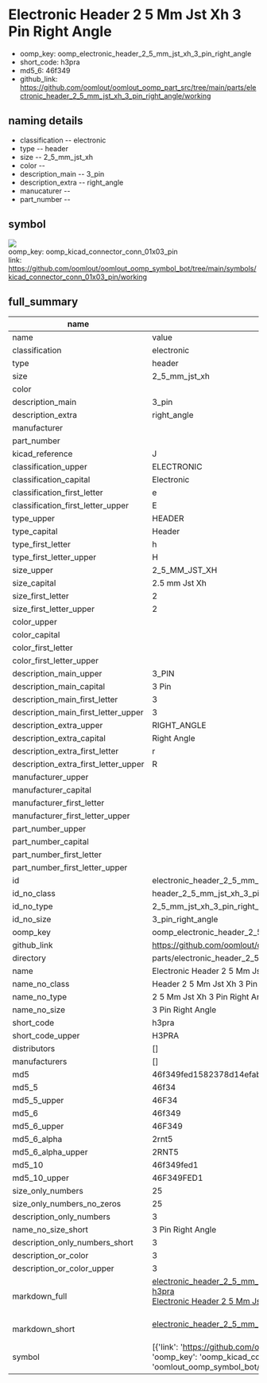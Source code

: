 # Electronic Header 2 5 Mm Jst Xh 3 Pin Right Angle

  
* oomp_key: oomp_electronic_header_2_5_mm_jst_xh_3_pin_right_angle 
* short_code: h3pra
* md5_6: 46f349  
* github_link: https://github.com/oomlout/oomlout_oomp_part_src/tree/main/parts/electronic_header_2_5_mm_jst_xh_3_pin_right_angle/working  
## naming details
* classification -- electronic
* type -- header
* size -- 2_5_mm_jst_xh
* color -- 
* description_main -- 3_pin
* description_extra -- right_angle
* manucaturer -- 
* part_number -- 



## symbol

![](symbol/{index}}/working/working_600.png)  
oomp_key: oomp_kicad_connector_conn_01x03_pin  
link: https://github.com/oomlout/oomlout_oomp_symbol_bot/tree/main/symbols/kicad_connector_conn_01x03_pin/working  


## full_summary
| name | value | 
| --- | --- | 
| name | value | 
| classification | electronic | 
| type | header | 
| size | 2_5_mm_jst_xh | 
| color |  | 
| description_main | 3_pin | 
| description_extra | right_angle | 
| manufacturer |  | 
| part_number |  | 
| kicad_reference | J | 
| classification_upper | ELECTRONIC | 
| classification_capital | Electronic | 
| classification_first_letter | e | 
| classification_first_letter_upper | E | 
| type_upper | HEADER | 
| type_capital | Header | 
| type_first_letter | h | 
| type_first_letter_upper | H | 
| size_upper | 2_5_MM_JST_XH | 
| size_capital | 2.5 mm Jst Xh | 
| size_first_letter | 2 | 
| size_first_letter_upper | 2 | 
| color_upper |  | 
| color_capital |  | 
| color_first_letter |  | 
| color_first_letter_upper |  | 
| description_main_upper | 3_PIN | 
| description_main_capital | 3 Pin | 
| description_main_first_letter | 3 | 
| description_main_first_letter_upper | 3 | 
| description_extra_upper | RIGHT_ANGLE | 
| description_extra_capital | Right Angle | 
| description_extra_first_letter | r | 
| description_extra_first_letter_upper | R | 
| manufacturer_upper |  | 
| manufacturer_capital |  | 
| manufacturer_first_letter |  | 
| manufacturer_first_letter_upper |  | 
| part_number_upper |  | 
| part_number_capital |  | 
| part_number_first_letter |  | 
| part_number_first_letter_upper |  | 
| id | electronic_header_2_5_mm_jst_xh_3_pin_right_angle | 
| id_no_class | header_2_5_mm_jst_xh_3_pin_right_angle | 
| id_no_type | 2_5_mm_jst_xh_3_pin_right_angle | 
| id_no_size | 3_pin_right_angle | 
| oomp_key | oomp_electronic_header_2_5_mm_jst_xh_3_pin_right_angle | 
| github_link | https://github.com/oomlout/oomlout_oomp_part_src/tree/main/parts/electronic_header_2_5_mm_jst_xh_3_pin_right_angle/working | 
| directory | parts/electronic_header_2_5_mm_jst_xh_3_pin_right_angle | 
| name | Electronic Header 2 5 Mm Jst Xh 3 Pin Right Angle | 
| name_no_class | Header 2 5 Mm Jst Xh 3 Pin Right Angle | 
| name_no_type | 2 5 Mm Jst Xh 3 Pin Right Angle | 
| name_no_size | 3 Pin Right Angle | 
| short_code | h3pra | 
| short_code_upper | H3PRA | 
| distributors | [] | 
| manufacturers | [] | 
| md5 | 46f349fed1582378d14efab30b27014c | 
| md5_5 | 46f34 | 
| md5_5_upper | 46F34 | 
| md5_6 | 46f349 | 
| md5_6_upper | 46F349 | 
| md5_6_alpha | 2rnt5 | 
| md5_6_alpha_upper | 2RNT5 | 
| md5_10 | 46f349fed1 | 
| md5_10_upper | 46F349FED1 | 
| size_only_numbers | 25 | 
| size_only_numbers_no_zeros | 25 | 
| description_only_numbers | 3 | 
| name_no_size_short | 3 Pin Right Angle | 
| description_only_numbers_short | 3 | 
| description_or_color | 3 | 
| description_or_color_upper | 3 | 
| markdown_full | [electronic_header_2_5_mm_jst_xh_3_pin_right_angle](https://github.com/oomlout/oomlout_oomp_part_src/tree/main/parts/electronic_header_2_5_mm_jst_xh_3_pin_right_angle/working)<br>[h3pra](https://github.com/oomlout/oomlout_oomp_part_src/tree/main/parts/electronic_header_2_5_mm_jst_xh_3_pin_right_angle/working)<br>[Electronic Header 2 5 Mm Jst Xh 3 Pin Right Angle](https://github.com/oomlout/oomlout_oomp_part_src/tree/main/parts/electronic_header_2_5_mm_jst_xh_3_pin_right_angle/working)<br><br> | 
| markdown_short | [electronic_header_2_5_mm_jst_xh_3_pin_right_angle](https://github.com/oomlout/oomlout_oomp_part_src/tree/main/parts/electronic_header_2_5_mm_jst_xh_3_pin_right_angle/working)<br><br> | 
| symbol | [{'link': 'https://github.com/oomlout/oomlout_oomp_symbol_bot/tree/main/symbols/kicad_connector_conn_01x03_pin', 'oomp_key': 'oomp_kicad_connector_conn_01x03_pin', 'directory': 'oomlout_oomp_symbol_bot/symbols/kicad_connector_conn_01x03_pin//working/working.kicad_sym', 'index': 0}] | 
